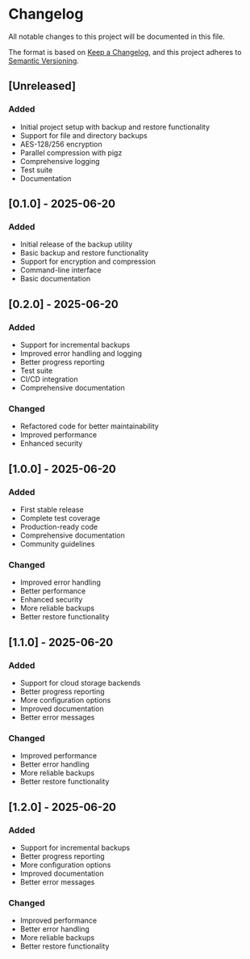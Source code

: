 # Changelog

All notable changes to this project will be documented in this file.

The format is based on [Keep a Changelog](https://keepachangelog.com/en/1.0.0/),
and this project adheres to [Semantic Versioning](https://semver.org/spec/v2.0.0.html).

## [Unreleased]
### Added
- Initial project setup with backup and restore functionality
- Support for file and directory backups
- AES-128/256 encryption
- Parallel compression with pigz
- Comprehensive logging
- Test suite
- Documentation

## [0.1.0] - 2025-06-20
### Added
- Initial release of the backup utility
- Basic backup and restore functionality
- Support for encryption and compression
- Command-line interface
- Basic documentation

## [0.2.0] - 2025-06-20
### Added
- Support for incremental backups
- Improved error handling and logging
- Better progress reporting
- Test suite
- CI/CD integration
- Comprehensive documentation

### Changed
- Refactored code for better maintainability
- Improved performance
- Enhanced security

## [1.0.0] - 2025-06-20
### Added
- First stable release
- Complete test coverage
- Production-ready code
- Comprehensive documentation
- Community guidelines

### Changed
- Improved error handling
- Better performance
- Enhanced security
- More reliable backups
- Better restore functionality

## [1.1.0] - 2025-06-20
### Added
- Support for cloud storage backends
- Better progress reporting
- More configuration options
- Improved documentation
- Better error messages

### Changed
- Improved performance
- Better error handling
- More reliable backups
- Better restore functionality

## [1.2.0] - 2025-06-20
### Added
- Support for incremental backups
- Better progress reporting
- More configuration options
- Improved documentation
- Better error messages

### Changed
- Improved performance
- Better error handling
- More reliable backups
- Better restore functionality
